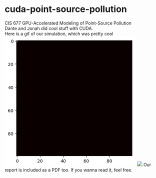 # cuda-point-source-pollution
CIS 677 GPU-Accelerated Modeling of Point-Source Pollution\
Dante and Jonah did cool stuff with CUDA.\
Here is a gif of our simulation, which was pretty cool\
![](2D/heatmaps/larger-heatmap.gif)
![](2D/heatmaps/multiple-impulses.gif)
Our report is included as a PDF too. If you wanna read it, feel free. 
 
